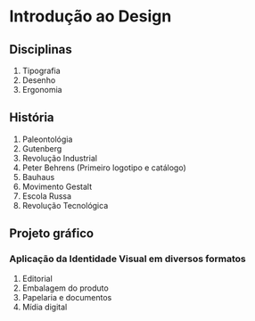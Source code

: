 # Introdução ao Design

## Disciplinas

1. Tipografia
2. Desenho
3. Ergonomia

## História

1. Paleontológia
2. Gutenberg
3. Revolução Industrial
4. Peter Behrens (Primeiro logotipo e catálogo)
5. Bauhaus
6. Movimento Gestalt
7. Escola Russa
8. Revolução Tecnológica

## Projeto gráfico

### Aplicação da Identidade Visual em diversos formatos

1. Editorial
2. Embalagem do produto
3. Papelaria e documentos
4. Mídia digital
